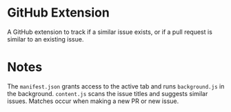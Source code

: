 # GitHub Extension

A GitHub extension to track if a similar issue exists, or if a pull request is similar to an existing issue. 

# Notes 

The `manifest.json` grants access to the active tab and runs `background.js` in the background. `content.js` scans the issue titles and suggests similar issues. Matches occur when making a new PR or new issue. 


